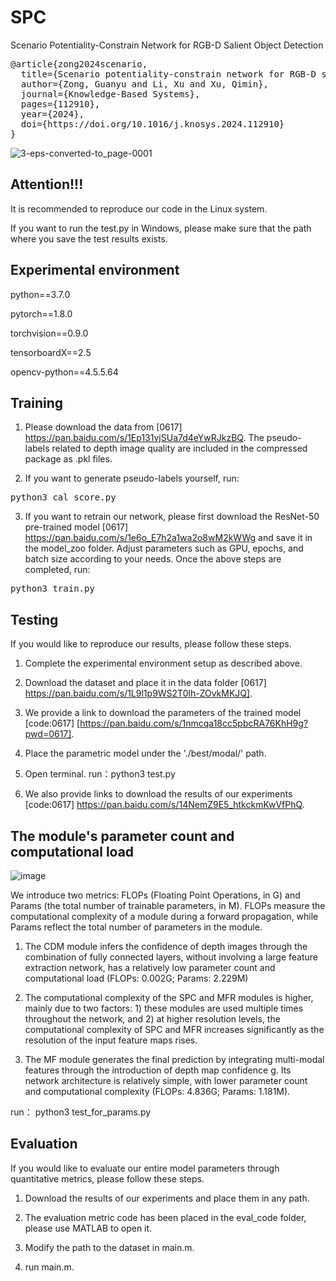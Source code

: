 # SPC
Scenario Potentiality-Constrain Network for RGB-D Salient Object Detection
<pre>
@article{zong2024scenario,
  title={Scenario potentiality-constrain network for RGB-D salient object detection},
  author={Zong, Guanyu and Li, Xu and Xu, Qimin},
  journal={Knowledge-Based Systems},
  pages={112910},
  year={2024},
  doi={https://doi.org/10.1016/j.knosys.2024.112910}
}
</pre>
![3-eps-converted-to_page-0001](https://github.com/user-attachments/assets/161439b6-547a-44ff-8f68-517af812b521)

## Attention!!!
It is recommended to reproduce our code in the Linux system. 

If you want to run the test.py in Windows, please make sure that the path where you save the test results exists.

## Experimental environment 

python==3.7.0

pytorch==1.8.0

torchvision==0.9.0

tensorboardX==2.5

opencv-python==4.5.5.64

## Training
1. Please download the data from [0617] https://pan.baidu.com/s/1Ep131vjSUa7d4eYwRJkzBQ. The pseudo-labels related to depth image quality are included in the compressed package as .pkl files.

2. If you want to generate pseudo-labels yourself, run:
<pre>
python3 cal_score.py
</pre>

3. If you want to retrain our network, please first download the ResNet-50 pre-trained model [0617] https://pan.baidu.com/s/1e6o_E7h2a1wa2o8wM2kWWg and save it in the model_zoo folder. Adjust parameters such as GPU, epochs, and batch size according to your needs. Once the above steps are completed, run:
<pre>
python3 train.py
</pre>

## Testing
If you would like to reproduce our results, please follow these steps.

1. Complete the experimental environment setup as described above.

2. Download the dataset and place it in the data folder [0617] https://pan.baidu.com/s/1L9l1p9WS2T0lh-ZOvkMKJQ].

3. We provide a link to download the parameters of the trained model [code:0617] [https://pan.baidu.com/s/1nmcqa18cc5pbcRA76KhH9g?pwd=0617].

4. Place the parametric model under the './best/modal/' path.

5. Open terminal. run：python3 test.py

6. We also provide links to download the results of our experiments [code:0617] https://pan.baidu.com/s/14NemZ9E5_htkckmKwVfPhQ. 

## The module's parameter count and computational load
![image](https://github.com/user-attachments/assets/06efd1a1-6c87-4043-ad23-14f8c5dd3fa2)

We introduce two metrics: FLOPs (Floating Point Operations, in G) and Params (the total number of trainable parameters, in M). FLOPs measure the computational complexity of a module during a forward propagation, while Params reflect the total number of parameters in the module.

1.	The CDM module infers the confidence of depth images through the combination of fully connected layers, without involving a large feature extraction network, has a relatively low parameter count and computational load (FLOPs: 0.002G; Params: 2.229M)

2.	The computational complexity of the SPC and MFR modules is higher, mainly due to two factors: 1) these modules are used multiple times throughout the network, and 2) at higher resolution levels, the computational complexity of SPC and MFR increases significantly as the resolution of the input feature maps rises.

3.  The MF module generates the final prediction by integrating multi-modal features through the introduction of depth map confidence g. Its network architecture is relatively simple, with lower parameter count and computational complexity (FLOPs: 4.836G; Params: 1.181M).

run： python3 test_for_params.py

## Evaluation
If you would like to evaluate our entire model parameters through quantitative metrics, please follow these steps.

1. Download the results of our experiments and place them in any path.

2. The evaluation metric code has been placed in the eval_code folder, please use MATLAB to open it.

3. Modify the path to the dataset in main.m.

4. run main.m.


